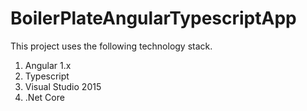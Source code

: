 # BoilerPlateAngularTypescriptApp

This project uses the following technology stack.

1. Angular 1.x
2. Typescript
3. Visual Studio 2015
4. .Net Core
